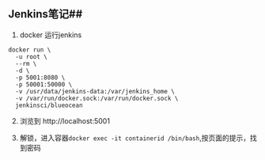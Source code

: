 ## Jenkins笔记##

1. docker 运行jenkins

```
docker run \
  -u root \
  --rm \
  -d \
  -p 5001:8080 \
  -p 50001:50000 \
  -v /usr/data/jenkins-data:/var/jenkins_home \
  -v /var/run/docker.sock:/var/run/docker.sock \
  jenkinsci/blueocean

```

2. 浏览到 http://localhost:5001


3. 解锁，进入容器`docker exec -it containerid /bin/bash`,按页面的提示，找到密码